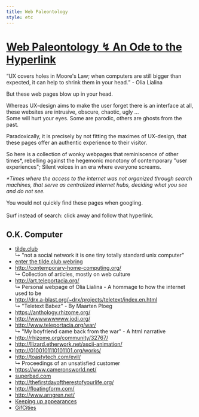 ```yaml
---
title: Web Paleontology
style: etc
---
```

<h1><u> Web Paleontology &#8623  An Ode to the Hyperlink </u></h1>

<p><q>UX covers holes in Moore's Law; when computers are still bigger than expected, it can help to shrink them in your head.</q> - Olia Lialina <br></p>

<p>
But these web pages blow up in your head.
</p>

<p>
Whereas UX-design aims to make the user forget there is an interface at all, these websites are intrusive, obscure, chaotic, ugly ... <br>
Some will hurt your eyes. Some are parodic, others are ghosts from the past. 
</p>
<p>
Paradoxically, it is precisely by not fitting the maximes of UX-design, that these pages offer an authentic experience to their visitor.
</p>

<p>
<!--What is the significance of home pages?<br>-->
So here is a collection of wonky webpages that reminiscence of other times*, rebelling against the hegemonic monotony of contemporary "user experiences"; Silent voices in an era where everyone screams.<br>

<p>
<i>*Times where the access to the internet was not organized through search machines, that serve as centralized internet hubs, deciding what you see and do not see.<br></i>
</p>

You would not quickly find these pages when googling. <br>
<br>
Surf instead of search: click away and follow that hyperlink.
</p>

<h2> O.K. Computer </h2>

<ul>
	<li> <a href="http://tilde.club"> tilde.club </a> </li>
		&#8627 "not a social network it is one tiny totally standard unix computer"
	<li> <a href="http://tilde.club/~harper/link.html?action=random" target="_blank">enter the tilde.club webring</a> </li>
	<li> <a href="http://contemporary-home-computing.org/" target="_blank"> http://contemporary-home-computing.org/</a></li>
		&#8627 Collection of articles, mostly on web culture
	<li> <a href=" http://art.teleportacia.org/ " target="_blank"> http://art.teleportacia.org/ </a></li>
		&#8627 Personal webpage of Olia Lialina - A hommage to how the internet used to be
	<li> <a href=" http://drx.a-blast.org/~drx/projects/teletext/index.en.html " target="_blank"> http://drx.a-blast.org/~drx/projects/teletext/index.en.html </a></li>
		&#8627 "Teletext Babez" - By Maarten Ploeg
	<li> <a href=" https://anthology.rhizome.org/ " target="_blank"> https://anthology.rhizome.org/ </a></li>
	<li> <a href=" http://wwwwwwwww.jodi.org/ " target="_blank"> http://wwwwwwwww.jodi.org/ </a></li>
	<li> <a href=" http://www.teleportacia.org/war/ " target="_blank"> http://www.teleportacia.org/war/ </a></li>
		&#8627 "My boyfriend came back from the war" - A html narrative
	<li> <a href=" http://rhizome.org/community/32767/ " target="_blank"> http://rhizome.org/community/32767/ </a></li>
	<li> <a href=" http://llizard.etherwork.net/ascii-animation/ " target="_blank"> http://llizard.etherwork.net/ascii-animation/ </a></li>
	<li> <a href=" http://0100101110101101.org/works/ " target="_blank"> http://0100101110101101.org/works/ </a></li>
	<li> <a href=" http://toastytech.com/evil/ " target="_blank"> http://toastytech.com/evil/ </a></li>
		&#8627 Proceedings of an unsatisfied customer
	<li> <a href=" https://www.cameronsworld.net/ " target="_blank"> https://www.cameronsworld.net/ </a></li>
	<li> <a href=" http://superbad.com " target="_blank"> superbad.com </a></li>
	<li> <a href=" http://thefirstdayoftherestofyourlife.org/ " target="_blank"> http://thefirstdayoftherestofyourlife.org/ </a></li>
	<li> <a href=" http://floatingform.com/ " target="_blank"> http://floatingform.com/ </a></li>
	<li> <a href=" http://www.arngren.net/ " target="_blank"> http://www.arngren.net/ </a></li>
	<li> <a href=" http://webenact.rhizome.org/keeping-up-appearances/20151029152713/http://blacknetart.com/keepingupappearances.html" target="_blank"> Keeping up appearances </a></li>
	<li> <a href="https://gifcities.org/" target="_blank"> GifCities </a></li>
</ul>

